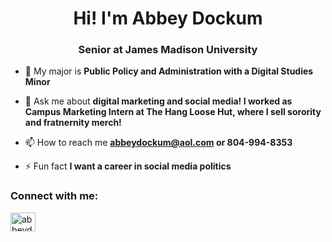 <h1 align="center">Hi! I'm Abbey Dockum</h1>
<h3 align="center">Senior at James Madison University</h3>

- 🌱 My major is **Public Policy and Administration with a Digital Studies Minor**

- 💬 Ask me about **digital marketing and social media! I worked as Campus Marketing Intern at The Hang Loose Hut, where I sell sorority and fratnernity merch!**

- 📫 How to reach me **abbeydockum@aol.com or 804-994-8353**

- ⚡ Fun fact **I want a career in social media politics**

<h3 align="left">Connect with me:</h3>
<p align="left">
<a href="https://linkedin.com/in/abbeydockum" target="blank"><img align="center" src="https://raw.githubusercontent.com/rahuldkjain/github-profile-readme-generator/master/src/images/icons/Social/linked-in-alt.svg" alt="abbeydockum" height="30" width="40" /></a>
</p>
